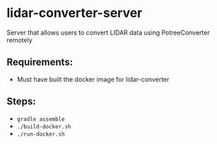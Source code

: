 # lidar-converter-server
Server that allows users to convert LIDAR data using PotreeConverter remotely

## Requirements:
   - Must have built the docker image for lidar-converter
   
## Steps:
  - `gradle assemble`
  - `./build-docker.sh`
  - `./run-docker.sh`
   
 
